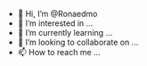 - 👋 Hi, I’m @Ronaedmo
- 👀 I’m interested in ...
- 🌱 I’m currently learning ...
- 💞️ I’m looking to collaborate on ...
- 📫 How to reach me ...

<!---
Ronaedmo/Ronaedmo is a ✨ special ✨ repository because its `README.md` (this file) appears on your GitHub profile.
You can click the Preview link to take a look at your changes.
--->
